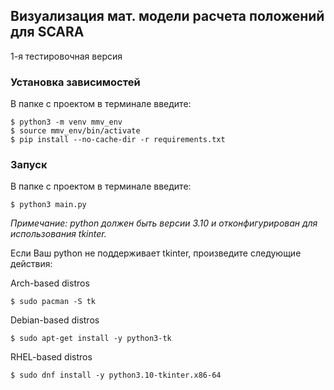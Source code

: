 ## Визуализация мат. модели расчета положений для SCARA 

1-я тестировочная версия

### Установка зависимостей

В папке с проектом в терминале введите:

```
$ python3 -m venv mmv_env
$ source mmv_env/bin/activate
$ pip install --no-cache-dir -r requirements.txt
```

### Запуск

В папке с проектом в терминале введите:

```
$ python3 main.py
```

*Примечание: python должен быть версии 3.10 и отконфигурирован для использования tkinter.*

Если Ваш python не поддерживает tkinter, произведите следующие действия:

Arch-based distros

```
$ sudo pacman -S tk
```

Debian-based distros
```
$ sudo apt-get install -y python3-tk
```

RHEL-based distros
```
$ sudo dnf install -y python3.10-tkinter.x86-64
```